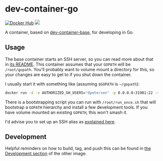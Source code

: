 # dev-container-go

[![Docker Hub](https://img.shields.io/badge/docker-ready-blue.svg)](https://registry.hub.docker.com/u/dpetersen/dev-container-go/)
[![](https://badge.imagelayers.io/dpetersen/dev-container-go.svg)](https://imagelayers.io/?images=dpetersen%2Fdev-container-go:latest,dpetersen%2Fdev-container-base:latest 'Get your own badge on imagelayers.io')

A container, based on [dev-container-base](https://github.com/dpetersen/dev-container-base), for developing in Go.

## Usage

The base container starts an SSH server, so you can read more about that in [its README](https://github.com/dpetersen/dev-container-base). This container assumes that your `GOPATH` will be `/root/gopath`. You'll probably want to volume mount a directory for this, so your changes are easy to get to if you shut down the container.

I usually start it with something like (assuming `$GOPATH` is `~/gopath`):

```bash
docker run -d -e AUTHORIZED_GH_USERS="dpetersen" -p 0.0.0.0:31981:22 -v ~/gopath:/root/gopath dpetersen/dev-container-go:latest
```

There is a bootstrapping script you can run with `/root/run_once.sh` that will bootstrap a `GOPATH` hierarchy and install a few development tools. If you have volume mounted an existing `GOPATH`, this won't smash it.

I'd advise you to set up an SSH alias as [explained here](https://github.com/dpetersen/dev-container-base#connecting).

## Development

Helpful reminders on how to build, tag, and push this can be found in [the Development section](https://github.com/dpetersen/dev-container-base#development) of the other image.

